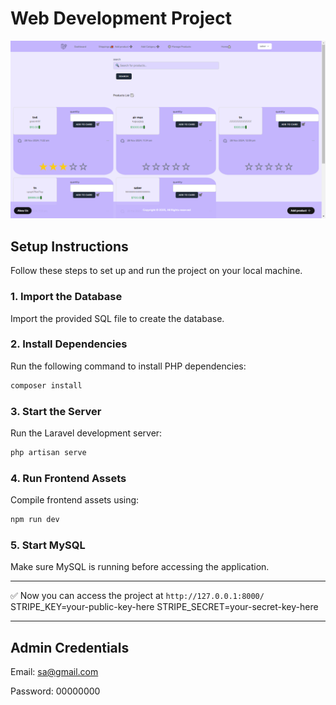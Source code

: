
# Web Development Project

![Alt Text](Screenshot.png)


## Setup Instructions

Follow these steps to set up and run the project on your local machine.

### 1. Import the Database
Import the provided SQL file to create the database.

### 2. Install Dependencies
Run the following command to install PHP dependencies:
```sh
composer install
```

### 3. Start the Server
Run the Laravel development server:
```sh
php artisan serve
```

### 4. Run Frontend Assets
Compile frontend assets using:
```sh
npm run dev
```

### 5. Start MySQL
Make sure MySQL is running before accessing the application.

---
✅ Now you can access the project at `http://127.0.0.1:8000/`
STRIPE_KEY=your-public-key-here
STRIPE_SECRET=your-secret-key-here

---

## Admin Credentials

Email: sa@gmail.com

Password: 00000000
